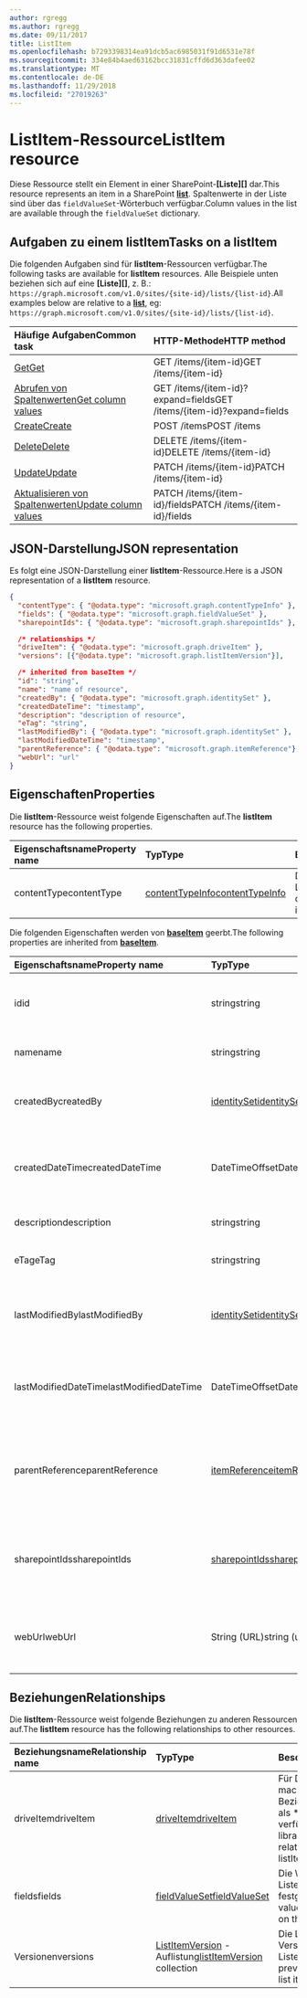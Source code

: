 ```yaml
---
author: rgregg
ms.author: rgregg
ms.date: 09/11/2017
title: ListItem
ms.openlocfilehash: b7293398314ea91dcb5ac6985031f91d6531e78f
ms.sourcegitcommit: 334e84b4aed63162bcc31831cffd6d363dafee02
ms.translationtype: MT
ms.contentlocale: de-DE
ms.lasthandoff: 11/29/2018
ms.locfileid: "27019263"
---
```

# <a name="listitem-resource"></a><span data-ttu-id="cc8af-102">ListItem-Ressource</span><span class="sxs-lookup"><span data-stu-id="cc8af-102">ListItem resource</span></span>

<span data-ttu-id="cc8af-103">Diese Ressource stellt ein Element in einer SharePoint-**[Liste][]** dar.</span><span class="sxs-lookup"><span data-stu-id="cc8af-103">This resource represents an item in a SharePoint **[list][]**.</span></span>
<span data-ttu-id="cc8af-104">Spaltenwerte in der Liste sind über das `fieldValueSet`-Wörterbuch verfügbar.</span><span class="sxs-lookup"><span data-stu-id="cc8af-104">Column values in the list are available through the `fieldValueSet` dictionary.</span></span>

## <a name="tasks-on-a-listitem"></a><span data-ttu-id="cc8af-105">Aufgaben zu einem listItem</span><span class="sxs-lookup"><span data-stu-id="cc8af-105">Tasks on a listItem</span></span>

<span data-ttu-id="cc8af-106">Die folgenden Aufgaben sind für **listItem**-Ressourcen verfügbar.</span><span class="sxs-lookup"><span data-stu-id="cc8af-106">The following tasks are available for **listItem** resources.</span></span>
<span data-ttu-id="cc8af-107">Alle Beispiele unten beziehen sich auf eine **[Liste][]**, z. B.: `https://graph.microsoft.com/v1.0/sites/{site-id}/lists/{list-id}`.</span><span class="sxs-lookup"><span data-stu-id="cc8af-107">All examples below are relative to a **[list][]**, eg: `https://graph.microsoft.com/v1.0/sites/{site-id}/lists/{list-id}`.</span></span>

| <span data-ttu-id="cc8af-108">Häufige Aufgaben</span><span class="sxs-lookup"><span data-stu-id="cc8af-108">Common task</span></span>                    | <span data-ttu-id="cc8af-109">HTTP-Methode</span><span class="sxs-lookup"><span data-stu-id="cc8af-109">HTTP method</span></span>
|:-------------------------------|:------------------------
| <span data-ttu-id="cc8af-110">[Get][]</span><span class="sxs-lookup"><span data-stu-id="cc8af-110">[Get][]</span></span>                        | <span data-ttu-id="cc8af-111">GET /items/{item-id}</span><span class="sxs-lookup"><span data-stu-id="cc8af-111">GET /items/{item-id}</span></span>
| <span data-ttu-id="cc8af-112">[Abrufen von Spaltenwerten][Get]</span><span class="sxs-lookup"><span data-stu-id="cc8af-112">[Get column values][Get]</span></span>       | <span data-ttu-id="cc8af-113">GET /items/{item-id}?expand=fields</span><span class="sxs-lookup"><span data-stu-id="cc8af-113">GET /items/{item-id}?expand=fields</span></span>
| <span data-ttu-id="cc8af-114">[Create][]</span><span class="sxs-lookup"><span data-stu-id="cc8af-114">[Create][]</span></span>                     | <span data-ttu-id="cc8af-115">POST /items</span><span class="sxs-lookup"><span data-stu-id="cc8af-115">POST /items</span></span>
| <span data-ttu-id="cc8af-116">[Delete][]</span><span class="sxs-lookup"><span data-stu-id="cc8af-116">[Delete][]</span></span>                     | <span data-ttu-id="cc8af-117">DELETE /items/{item-id}</span><span class="sxs-lookup"><span data-stu-id="cc8af-117">DELETE /items/{item-id}</span></span>
| <span data-ttu-id="cc8af-118">[Update][]</span><span class="sxs-lookup"><span data-stu-id="cc8af-118">[Update][]</span></span>                     | <span data-ttu-id="cc8af-119">PATCH /items/{item-id}</span><span class="sxs-lookup"><span data-stu-id="cc8af-119">PATCH /items/{item-id}</span></span>
| <span data-ttu-id="cc8af-120">[Aktualisieren von Spaltenwerten][Update]</span><span class="sxs-lookup"><span data-stu-id="cc8af-120">[Update column values][Update]</span></span> | <span data-ttu-id="cc8af-121">PATCH /items/{item-id}/fields</span><span class="sxs-lookup"><span data-stu-id="cc8af-121">PATCH /items/{item-id}/fields</span></span>

[Get]: ../api/listitem-get.md
[Create]: ../api/listitem-create.md
[Delete]: ../api/listitem-delete.md
[Update]: ../api/listitem-update.md

## <a name="json-representation"></a><span data-ttu-id="cc8af-126">JSON-Darstellung</span><span class="sxs-lookup"><span data-stu-id="cc8af-126">JSON representation</span></span>

<span data-ttu-id="cc8af-127">Es folgt eine JSON-Darstellung einer **listItem**-Ressource.</span><span class="sxs-lookup"><span data-stu-id="cc8af-127">Here is a JSON representation of a **listItem** resource.</span></span>

<!--{
  "blockType": "resource",
  "keyProperty": "id",
  "baseType": "microsoft.graph.baseItem",
  "@odata.type": "microsoft.graph.listItem"
}-->

```json
{
  "contentType": { "@odata.type": "microsoft.graph.contentTypeInfo" },
  "fields": { "@odata.type": "microsoft.graph.fieldValueSet" },
  "sharepointIds": { "@odata.type": "microsoft.graph.sharepointIds" },

  /* relationships */
  "driveItem": { "@odata.type": "microsoft.graph.driveItem" },
  "versions": [{"@odata.type": "microsoft.graph.listItemVersion"}],

  /* inherited from baseItem */
  "id": "string",
  "name": "name of resource",
  "createdBy": { "@odata.type": "microsoft.graph.identitySet" },
  "createdDateTime": "timestamp",
  "description": "description of resource",
  "eTag": "string",
  "lastModifiedBy": { "@odata.type": "microsoft.graph.identitySet" },
  "lastModifiedDateTime": "timestamp",
  "parentReference": { "@odata.type": "microsoft.graph.itemReference"},
  "webUrl": "url"
}
```

## <a name="properties"></a><span data-ttu-id="cc8af-128">Eigenschaften</span><span class="sxs-lookup"><span data-stu-id="cc8af-128">Properties</span></span>

<span data-ttu-id="cc8af-129">Die **listItem**-Ressource weist folgende Eigenschaften auf.</span><span class="sxs-lookup"><span data-stu-id="cc8af-129">The **listItem** resource has the following properties.</span></span>

| <span data-ttu-id="cc8af-130">Eigenschaftsname</span><span class="sxs-lookup"><span data-stu-id="cc8af-130">Property name</span></span> | <span data-ttu-id="cc8af-131">Typ</span><span class="sxs-lookup"><span data-stu-id="cc8af-131">Type</span></span>                | <span data-ttu-id="cc8af-132">Beschreibung</span><span class="sxs-lookup"><span data-stu-id="cc8af-132">Description</span></span>
|:--------------|:--------------------|:-------------------------------
| <span data-ttu-id="cc8af-133">contentType</span><span class="sxs-lookup"><span data-stu-id="cc8af-133">contentType</span></span>   | <span data-ttu-id="cc8af-134">[contentTypeInfo][]</span><span class="sxs-lookup"><span data-stu-id="cc8af-134">[contentTypeInfo][]</span></span> | <span data-ttu-id="cc8af-135">Der Inhaltstyp dieses Listenelements</span><span class="sxs-lookup"><span data-stu-id="cc8af-135">The content type of this list item</span></span>

<span data-ttu-id="cc8af-136">Die folgenden Eigenschaften werden von  **[baseItem][]** geerbt.</span><span class="sxs-lookup"><span data-stu-id="cc8af-136">The following properties are inherited from **[baseItem][]**.</span></span>

| <span data-ttu-id="cc8af-137">Eigenschaftsname</span><span class="sxs-lookup"><span data-stu-id="cc8af-137">Property name</span></span>        | <span data-ttu-id="cc8af-138">Typ</span><span class="sxs-lookup"><span data-stu-id="cc8af-138">Type</span></span>              | <span data-ttu-id="cc8af-139">Beschreibung</span><span class="sxs-lookup"><span data-stu-id="cc8af-139">Description</span></span>
|:---------------------|:------------------|:----------------------------------
| <span data-ttu-id="cc8af-140">id</span><span class="sxs-lookup"><span data-stu-id="cc8af-140">id</span></span>                   | <span data-ttu-id="cc8af-141">string</span><span class="sxs-lookup"><span data-stu-id="cc8af-141">string</span></span>            | <span data-ttu-id="cc8af-p103">Der eindeutige Bezeichner des Elements. Schreibgeschützt.</span><span class="sxs-lookup"><span data-stu-id="cc8af-p103">The unique identifier of the item. Read-only.</span></span>
| <span data-ttu-id="cc8af-144">name</span><span class="sxs-lookup"><span data-stu-id="cc8af-144">name</span></span>                 | <span data-ttu-id="cc8af-145">string</span><span class="sxs-lookup"><span data-stu-id="cc8af-145">string</span></span>            | <span data-ttu-id="cc8af-146">Der Name/Titel des Elements.</span><span class="sxs-lookup"><span data-stu-id="cc8af-146">The name / title of the item.</span></span>
| <span data-ttu-id="cc8af-147">createdBy</span><span class="sxs-lookup"><span data-stu-id="cc8af-147">createdBy</span></span>            | <span data-ttu-id="cc8af-148">[identitySet][]</span><span class="sxs-lookup"><span data-stu-id="cc8af-148">[identitySet][]</span></span>   | <span data-ttu-id="cc8af-149">Die Identität des Erstellers dieses Elements.</span><span class="sxs-lookup"><span data-stu-id="cc8af-149">Identity of the creator of this item.</span></span> <span data-ttu-id="cc8af-150">Schreibgeschützt.</span><span class="sxs-lookup"><span data-stu-id="cc8af-150">Read-only.</span></span>
| <span data-ttu-id="cc8af-151">createdDateTime</span><span class="sxs-lookup"><span data-stu-id="cc8af-151">createdDateTime</span></span>      | <span data-ttu-id="cc8af-152">DateTimeOffset</span><span class="sxs-lookup"><span data-stu-id="cc8af-152">DateTimeOffset</span></span>    | <span data-ttu-id="cc8af-p105">Das Datum und die Uhrzeit der Erstellung des Elements. Schreibgeschützt.</span><span class="sxs-lookup"><span data-stu-id="cc8af-p105">The date and time the item was created. Read-only.</span></span>
| <span data-ttu-id="cc8af-155">description</span><span class="sxs-lookup"><span data-stu-id="cc8af-155">description</span></span>          | <span data-ttu-id="cc8af-156">string</span><span class="sxs-lookup"><span data-stu-id="cc8af-156">string</span></span>            | <span data-ttu-id="cc8af-157">Der beschreibende Text für das Element.</span><span class="sxs-lookup"><span data-stu-id="cc8af-157">The descriptive text for the item.</span></span>
| <span data-ttu-id="cc8af-158">eTag</span><span class="sxs-lookup"><span data-stu-id="cc8af-158">eTag</span></span>                 | <span data-ttu-id="cc8af-159">string</span><span class="sxs-lookup"><span data-stu-id="cc8af-159">string</span></span>            | <span data-ttu-id="cc8af-p106">ETag für das Element. Schreibgeschützt.</span><span class="sxs-lookup"><span data-stu-id="cc8af-p106">ETag for the item. Read-only.</span></span>                                                          |
| <span data-ttu-id="cc8af-162">lastModifiedBy</span><span class="sxs-lookup"><span data-stu-id="cc8af-162">lastModifiedBy</span></span>       | <span data-ttu-id="cc8af-163">[identitySet][]</span><span class="sxs-lookup"><span data-stu-id="cc8af-163">[identitySet][]</span></span>   | <span data-ttu-id="cc8af-164">Die Identität derPerson, die dieses Element zuletzt geändert hat.</span><span class="sxs-lookup"><span data-stu-id="cc8af-164">Identity of the last modifier of this item.</span></span> <span data-ttu-id="cc8af-165">Schreibgeschützt.</span><span class="sxs-lookup"><span data-stu-id="cc8af-165">Read-only.</span></span>
| <span data-ttu-id="cc8af-166">lastModifiedDateTime</span><span class="sxs-lookup"><span data-stu-id="cc8af-166">lastModifiedDateTime</span></span> | <span data-ttu-id="cc8af-167">DateTimeOffset</span><span class="sxs-lookup"><span data-stu-id="cc8af-167">DateTimeOffset</span></span>    | <span data-ttu-id="cc8af-p108">Das Datum und die Uhrzeit der letzten Änderung des Elements. Schreibgeschützt.</span><span class="sxs-lookup"><span data-stu-id="cc8af-p108">The date and time the item was last modified. Read-only.</span></span>
| <span data-ttu-id="cc8af-170">parentReference</span><span class="sxs-lookup"><span data-stu-id="cc8af-170">parentReference</span></span>      | <span data-ttu-id="cc8af-171">[itemReference][]</span><span class="sxs-lookup"><span data-stu-id="cc8af-171">[itemReference][]</span></span> | <span data-ttu-id="cc8af-p109">Informationen zum übergeordneten Element, wenn das Element ein übergeordnetes Element hat. Lese-/Schreibzugriff.</span><span class="sxs-lookup"><span data-stu-id="cc8af-p109">Parent information, if the item has a parent. Read-write.</span></span>
| <span data-ttu-id="cc8af-174">sharepointIds</span><span class="sxs-lookup"><span data-stu-id="cc8af-174">sharepointIds</span></span>        | <span data-ttu-id="cc8af-175">[sharepointIds][]</span><span class="sxs-lookup"><span data-stu-id="cc8af-175">[sharepointIds][]</span></span> | <span data-ttu-id="cc8af-p110">Gibt Bezeichner zurück, die für SharePoint REST-Kompatibilität nützlich sind. Schreibgeschützt.</span><span class="sxs-lookup"><span data-stu-id="cc8af-p110">Returns identifiers useful for SharePoint REST compatibility. Read-only.</span></span>
| <span data-ttu-id="cc8af-178">webUrl</span><span class="sxs-lookup"><span data-stu-id="cc8af-178">webUrl</span></span>               | <span data-ttu-id="cc8af-179">String (URL)</span><span class="sxs-lookup"><span data-stu-id="cc8af-179">string (url)</span></span>      | <span data-ttu-id="cc8af-p111">URL, über die das Element im Browser angezeigt werden kann. Schreibgeschützt.</span><span class="sxs-lookup"><span data-stu-id="cc8af-p111">URL that displays the item in the browser. Read-only.</span></span>

## <a name="relationships"></a><span data-ttu-id="cc8af-182">Beziehungen</span><span class="sxs-lookup"><span data-stu-id="cc8af-182">Relationships</span></span>

 <span data-ttu-id="cc8af-183">Die **listItem**-Ressource weist folgende Beziehungen zu anderen Ressourcen auf.</span><span class="sxs-lookup"><span data-stu-id="cc8af-183">The **listItem** resource has the following relationships to other resources.</span></span>

| <span data-ttu-id="cc8af-184">Beziehungsname</span><span class="sxs-lookup"><span data-stu-id="cc8af-184">Relationship name</span></span> | <span data-ttu-id="cc8af-185">Typ</span><span class="sxs-lookup"><span data-stu-id="cc8af-185">Type</span></span>                           | <span data-ttu-id="cc8af-186">Beschreibung</span><span class="sxs-lookup"><span data-stu-id="cc8af-186">Description</span></span>
|:------------------|:-------------------------------|:-------------------------------
| <span data-ttu-id="cc8af-187">driveItem</span><span class="sxs-lookup"><span data-stu-id="cc8af-187">driveItem</span></span>         | <span data-ttu-id="cc8af-188">[driveItem][]</span><span class="sxs-lookup"><span data-stu-id="cc8af-188">[driveItem][]</span></span>                  | <span data-ttu-id="cc8af-189">Für Dokumentbibliotheken macht die **DriveItem** Beziehung das ListItem als \*\* [DriveItem][]\*\* verfügbar</span><span class="sxs-lookup"><span data-stu-id="cc8af-189">For document libraries, the **driveItem** relationship exposes the listItem as a **[driveItem][]**</span></span>
| <span data-ttu-id="cc8af-190">fields</span><span class="sxs-lookup"><span data-stu-id="cc8af-190">fields</span></span>            | <span data-ttu-id="cc8af-191">[fieldValueSet][]</span><span class="sxs-lookup"><span data-stu-id="cc8af-191">[fieldValueSet][]</span></span>              | <span data-ttu-id="cc8af-192">Die Werte der für dieses Listenelement festgelegten Spalte.</span><span class="sxs-lookup"><span data-stu-id="cc8af-192">The values of the columns set on this list item.</span></span>
| <span data-ttu-id="cc8af-193">Versionen</span><span class="sxs-lookup"><span data-stu-id="cc8af-193">versions</span></span>          | <span data-ttu-id="cc8af-194">[ListItemVersion][] -Auflistung</span><span class="sxs-lookup"><span data-stu-id="cc8af-194">[listItemVersion][] collection</span></span> | <span data-ttu-id="cc8af-195">Die Liste der vorherigen Versionen des Listenelements.</span><span class="sxs-lookup"><span data-stu-id="cc8af-195">The list of previous versions of the list item.</span></span>

[baseItem]: baseitem.md
[contentTypeInfo]: contenttypeinfo.md
[driveItem]: driveitem.md
[fieldValueSet]: fieldvalueset.md
[identitySet]: identityset.md
[itemReference]: itemreference.md
[list]: list.md
[listItemVersion]: listitemversion.md
[sharepointIds]: sharepointids.md

<!-- {
  "type": "#page.annotation",
  "description": "",
  "keywords": "",
  "section": "documentation",
  "tocPath": "Resources/ListItem",
  "tocBookmarks": {
    "ListItem": "#"
  }
} -->
